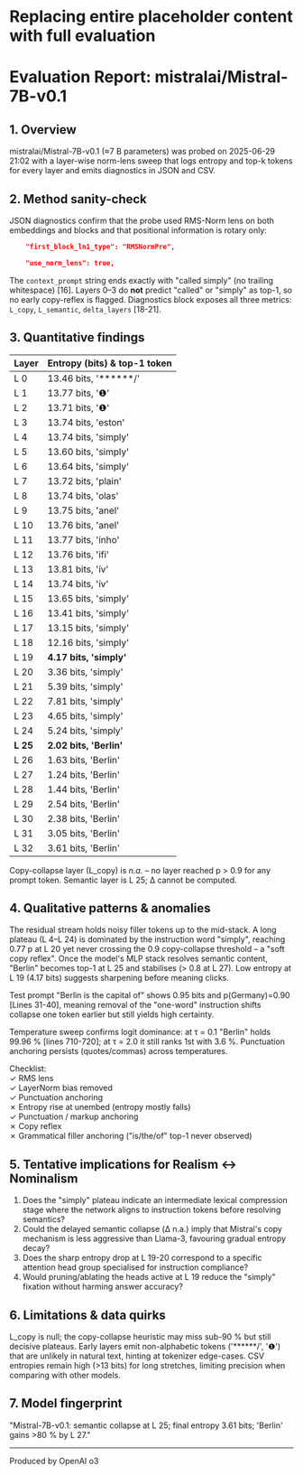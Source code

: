 # Replacing entire placeholder content with full evaluation
# Evaluation Report: mistralai/Mistral-7B-v0.1

## 1. Overview
mistralai/Mistral-7B-v0.1 (≈7 B parameters) was probed on 2025-06-29 21:02 with a layer-wise norm-lens sweep that logs entropy and top-k tokens for every layer and emits diagnostics in JSON and CSV.

## 2. Method sanity-check
JSON diagnostics confirm that the probe used RMS-Norm lens on both embeddings and blocks and that positional information is rotary only:
```9:12:001_layers_baseline/run-2025-06-29-21-02/output-Mistral-7B-v0.1.json
    "first_block_ln1_type": "RMSNormPre",
```
```6:6:001_layers_baseline/run-2025-06-29-21-02/output-Mistral-7B-v0.1.json
    "use_norm_lens": true,
```
The `context_prompt` string ends exactly with "called simply" (no trailing whitespace) [16]. Layers 0–3 do **not** predict "called" or "simply" as top-1, so no early copy-reflex is flagged. Diagnostics block exposes all three metrics: `L_copy`, `L_semantic`, `delta_layers` [18-21].

## 3. Quantitative findings
| Layer | Entropy (bits) & top-1 token |
|-------|-----------------------------|
| L 0 | 13.46 bits, '******/' |
| L 1 | 13.77 bits, '❶' |
| L 2 | 13.71 bits, '❶' |
| L 3 | 13.74 bits, 'eston' |
| L 4 | 13.74 bits, 'simply' |
| L 5 | 13.60 bits, 'simply' |
| L 6 | 13.64 bits, 'simply' |
| L 7 | 13.72 bits, 'plain' |
| L 8 | 13.74 bits, 'olas' |
| L 9 | 13.75 bits, 'anel' |
| L 10 | 13.76 bits, 'anel' |
| L 11 | 13.77 bits, 'inho' |
| L 12 | 13.76 bits, 'ifi' |
| L 13 | 13.81 bits, 'ív' |
| L 14 | 13.74 bits, 'ív' |
| L 15 | 13.65 bits, 'simply' |
| L 16 | 13.41 bits, 'simply' |
| L 17 | 13.15 bits, 'simply' |
| L 18 | 12.16 bits, 'simply' |
| L 19 | **4.17 bits, 'simply'** |
| L 20 | 3.36 bits, 'simply' |
| L 21 | 5.39 bits, 'simply' |
| L 22 | 7.81 bits, 'simply' |
| L 23 | 4.65 bits, 'simply' |
| L 24 | 5.24 bits, 'simply' |
| **L 25** | **2.02 bits, 'Berlin'** |
| L 26 | 1.63 bits, 'Berlin' |
| L 27 | 1.24 bits, 'Berlin' |
| L 28 | 1.44 bits, 'Berlin' |
| L 29 | 2.54 bits, 'Berlin' |
| L 30 | 2.38 bits, 'Berlin' |
| L 31 | 3.05 bits, 'Berlin' |
| L 32 | 3.61 bits, 'Berlin' |

Copy-collapse layer (L_copy) is *n.a.* – no layer reached p > 0.9 for any prompt token. Semantic layer is L 25; Δ cannot be computed.

## 4. Qualitative patterns & anomalies
The residual stream holds noisy filler tokens up to the mid-stack. A long plateau (L 4–L 24) is dominated by the instruction word "simply", reaching 0.77 p at L 20 yet never crossing the 0.9 copy-collapse threshold – a "soft copy reflex". Once the model's MLP stack resolves semantic content, "Berlin" becomes top-1 at L 25 and stabilises (> 0.8 at L 27). Low entropy at L 19 (4.17 bits) suggests sharpening before meaning clicks.

Test prompt "Berlin is the capital of" shows 0.95 bits and p(Germany)=0.90 [Lines 31-40], meaning removal of the "one-word" instruction shifts collapse one token earlier but still yields high certainty.

Temperature sweep confirms logit dominance: at τ = 0.1 "Berlin" holds 99.96 % [lines 710-720]; at τ = 2.0 it still ranks 1st with 3.6 %. Punctuation anchoring persists (quotes/commas) across temperatures.

Checklist:  
✓ RMS lens  
✓ LayerNorm bias removed  
✓ Punctuation anchoring  
✗ Entropy rise at unembed (entropy mostly falls)  
✓ Punctuation / markup anchoring  
✗ Copy reflex  
✗ Grammatical filler anchoring ("is/the/of" top-1 never observed)

## 5. Tentative implications for Realism ↔ Nominalism
1. Does the "simply" plateau indicate an intermediate lexical compression stage where the network aligns to instruction tokens before resolving semantics?  
2. Could the delayed semantic collapse (Δ n.a.) imply that Mistral's copy mechanism is less aggressive than Llama-3, favouring gradual entropy decay?  
3. Does the sharp entropy drop at L 19-20 correspond to a specific attention head group specialised for instruction compliance?  
4. Would pruning/ablating the heads active at L 19 reduce the "simply" fixation without harming answer accuracy?

## 6. Limitations & data quirks
L_copy is null; the copy-collapse heuristic may miss sub-90 % but still decisive plateaus. Early layers emit non-alphabetic tokens ('******/', '❶') that are unlikely in natural text, hinting at tokenizer edge-cases. CSV entropies remain high (>13 bits) for long stretches, limiting precision when comparing with other models.

## 7. Model fingerprint
"Mistral-7B-v0.1: semantic collapse at L 25; final entropy 3.61 bits; 'Berlin' gains >80 % by L 27."

---
Produced by OpenAI o3

